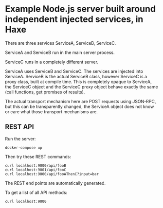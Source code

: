 # Example Node.js server built around independent injected services, in Haxe

There are three services ServiceA, ServiceB, ServiceC.

ServiceA and ServiceB run in the main server process.

ServiceC runs in a completely different server.

ServiceA uses ServiceB and ServiceC. The services are injected into ServiceA. ServiceB is the actual ServiceB class, however ServiceC is a proxy class, built at compile time. This is completely opaque to ServiceA, the ServiceC object and the ServiceC proxy object behave exactly the same (call functions, get promises of results).

The actual transport mechanism here are POST requests using JSON-RPC, but this can be transparently changed, the ServiceA object does not know or care what those transport mechanisms are.

## REST API

Run the server:

	docker-compose up

Then try these REST commands:

	curl localhost:9000/api/fooB
	curl localhost:9001/api/fooC
	curl localhost:9000/api/fooAThenC?input=bar

The REST end points are automatically generated.

To get a list of all API methods:

	curl localhost:9000
